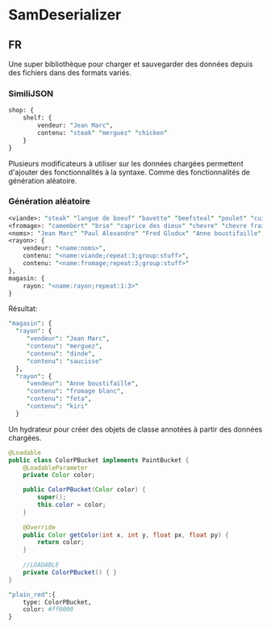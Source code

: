 # SamDeserializer
## FR
Une super bibliothèque pour charger et sauvegarder des données depuis des fichiers dans des formats variés.
### SimiliJSON
```perl
shop: {
	shelf: {
		vendeur: "Jean Marc",
		contenu: "steak" "merguez" "chicken"
	}
}
```
Plusieurs modificateurs à utiliser sur les données chargées permettent d'ajouter des fonctionnalités à la syntaxe. Comme des fonctionnalités de génération aléatoire.
### Génération aléatoire
```perl
<viande>: "steak" "langue de boeuf" "bavette" "beefsteal" "poulet" "cuisse de poulet" "dinde" "cote de porc" "jambon" "saucisson" "jambon sec" "veau" "chipolata" "merguez" "saucisse" "brochette",
<fromage>: "camembert" "brie" "caprice des dieux" "chevre" "chevre frai" "mozarella" "burrata" "feta" "parmesan" "conte" "mimolette" "gouda" "fromage à raclette" "fromage rape" "kiri" "babibelle" "fromage blanc" "fromage frai",
<noms>: "Jean Marc" "Paul Alexandre" "Fred Glodux" "Anne boustifaille",
<rayon>: {
	vendeur: "<name:noms>",
	contenu: "<name:viande;repeat:3;group:stuff>",
	contenu: "<name:fromage;repeat:3;group:stuff>"
},
magasin: {
	rayon: "<name:rayon;repeat:1:3>"
}
```
Résultat:
```perl
"magasin": {
  "rayon": {
	 "vendeur": "Jean Marc",
	 "contenu": "merguez",
	 "contenu": "dinde",
	 "contenu": "saucisse"
  },
  "rayon": {
	 "vendeur": "Anne boustifaille",
	 "contenu": "fromage blanc",
	 "contenu": "feta",
	 "contenu": "kiri"
  }
```
Un hydrateur pour créer des objets de classe annotées à partir des données chargées.
```java
@Loadable
public class ColorPBucket implements PaintBucket {
	@LoadableParameter
	private Color color;

	public ColorPBucket(Color color) {
		super();
		this.color = color;
	}
	
	@Override
	public Color getColor(int x, int y, float px, float py) {
		return color;
	}
	
	//LOADABLE
	private ColorPBucket() { }
}
```
```perl
"plain_red":{
	type: ColorPBucket,
	color: #ff0000
}
```
